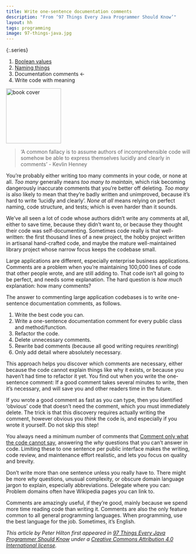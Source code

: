 ```yaml
---
title: Write one-sentence documentation comments
description: "From ‘97 Things Every Java Programmer Should Know’"
layout: hh
tags: programming
image: 97-things-java.jpg
---
```


{:.series}
1. [Boolean values](refactor-boolean-enumeration)
2. [Naming things](get-better-at-naming)
3. Documentation comments ←
4. Write code with meaning

<a class="cover" style="width:auto" href="http://shop.oreilly.com/product/0636920048824.do" title="97 Things Every Java Programmer Should Know">
<img src="97-things-java.webp" alt="book cover" style="width:150px"></a>

> ‘A common fallacy is to assume authors of incomprehensible code will somehow be able to express themselves lucidly and clearly in comments’ - Kevlin Henney

You’re probably either writing too many comments in your code, or none at all. _Too many_ generally means _too many to maintain_, which risk becoming dangerously inaccurate comments that you’re better off deleting. _Too many_ is also likely to mean that they’re badly written and unimproved, because it’s hard to write ‘lucidly and clearly’. _None at all_ means relying on perfect naming, code structure, and tests; which is even harder than it sounds.

We’ve all seen a lot of code whose authors didn’t write any comments at all, either to save time, because they didn’t want to, or because they thought their code was self-documenting. Sometimes code really is that well-written: the first thousand lines of a new project, the hobby project written in artisanal hand-crafted code, and maybe the mature well-maintained library project whose narrow focus keeps the codebase small.

Large applications are different, especially enterprise business applications. Comments are a problem when you’re maintaining 100,000 lines of code that other people wrote, and are still adding to. That code isn’t all going to be perfect, and needs some explanation. The hard question is _how much_ explanation: how many comments?

The answer to commenting large application codebases is to write one-sentence documentation comments, as follows.

1. Write the best code you can.
2. Write a one-sentence documentation comment for every public class and method/function.
3. Refactor the code.
4. Delete unnecessary comments.
5. Rewrite bad comments (because all good writing requires _rewriting_)
6. Only add detail where absolutely necessary.

This approach helps you discover which comments are necessary, either because the code cannot explain things like why it exists, or because you haven’t had time to refactor it yet. You find out when you write the one-sentence comment: If a good comment takes several minutes to write, then it’s necessary, and will save you and other readers time in the future.

If you wrote a good comment as fast as you can type, then you identified ‘obvious’ code that doesn’t need the comment, which you must immediately delete. The trick is that this discovery requires actually writing the comment, however obvious you _think_ the code is, and especially if you wrote it yourself. Do not skip this step!

You always need a minimum number of comments that [Comment only what the code cannot say](https://medium.com/@kevlinhenney/comment-only-what-the-code-cannot-say-dfdb7b8595ac), answering the _why_ questions that you can’t answer in code. Limiting these to one sentence per public interface makes the writing, code review, and maintenance effort realistic, and lets you focus on quality and brevity.

Don’t write more than one sentence unless you really have to. There might be more _why_ questions, unusual complexity, or obscure domain language jargon to explain, especially abbreviations. Delegate where you can: Problem domains often have Wikipedia pages you can link to.

Comments are amazingly useful, if they’re good, mainly because we spend more time reading code than writing it. Comments are also the only feature common to all general programming languages. When programming, use the best language for the job. Sometimes, it’s English.

_This article by Peter Hilton first appeared in 
[97 Things Every Java Programmer Should Know](http://shop.oreilly.com/product/0636920048824.do)
under a [Creative Commons Attribution 4.0 International license](https://creativecommons.org/licenses/by/4.0/)._
